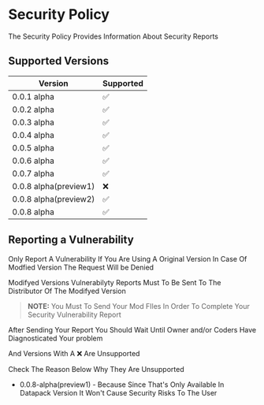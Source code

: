# Security Policy

The Security Policy Provides Information About Security Reports 

## Supported Versions


| Version     | Supported          |
| ----------- | ------------------ |
| 0.0.1 alpha | :white_check_mark: |
| 0.0.2 alpha | :white_check_mark: |
| 0.0.3 alpha | :white_check_mark: |
| 0.0.4 alpha | :white_check_mark: | 
| 0.0.5 alpha | :white_check_mark: |
| 0.0.6 alpha | :white_check_mark: |
| 0.0.7 alpha | :white_check_mark: |
| 0.0.8 alpha(preview1) | :x: |
| 0.0.8 alpha(preview2) | :white_check_mark: |
| 0.0.8 alpha | :white_check_mark: |




## Reporting a Vulnerability

Only Report A Vulnerability If You Are Using A Original Version In Case Of Modfied Version The Request Will be Denied

Modifyed Versions Vulnerabilyty Reports Must To Be Sent To The Distributor Of The Modifyed Version

> **NOTE:** You Must To Send Your Mod FIles In Order To Complete Your Security Vulnerability Report

After Sending Your Report You Should Wait Until Owner and/or Coders Have Diagnosticated Your problem

And Versions With A :x: Are Unsupported

Check The Reason Below Why They Are Unsupported 

+ 0.0.8-alpha(preview1) - Because Since That's Only Available In Datapack Version It Won't Cause Security Risks To The User

